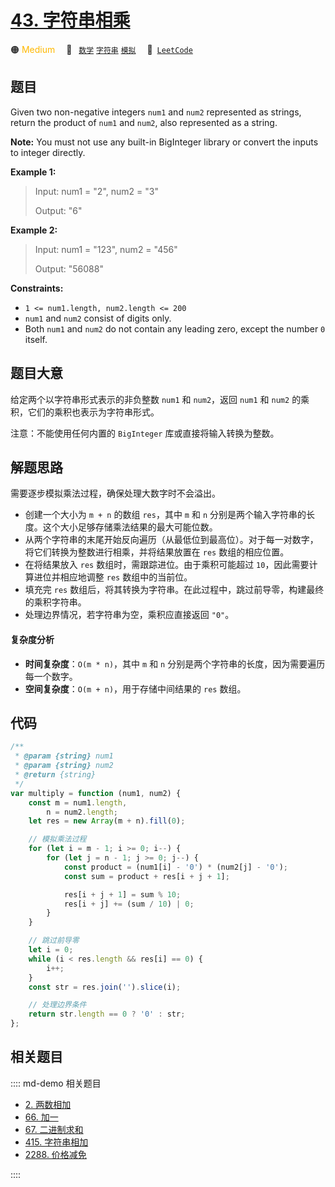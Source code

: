 # [43. 字符串相乘](https://leetcode.com/problems/multiply-strings)

🟠 <font color=#ffb800>Medium</font>&emsp; 🔖&ensp; [`数学`](/leetcode/outline/tag/mathematics.md) [`字符串`](/leetcode/outline/tag/string.md) [`模拟`](/leetcode/outline/tag/simulation.md)&emsp; 🔗&ensp;[`LeetCode`](https://leetcode.com/problems/multiply-strings/)

## 题目

Given two non-negative integers `num1` and `num2` represented as strings,
return the product of `num1` and `num2`, also represented as a string.

**Note:** You must not use any built-in BigInteger library or convert the
inputs to integer directly.

**Example 1:**

> Input: num1 = "2", num2 = "3"
>
> Output: "6"

**Example 2:**

> Input: num1 = "123", num2 = "456"
>
> Output: "56088"

**Constraints:**

- `1 <= num1.length, num2.length <= 200`
- `num1` and `num2` consist of digits only.
- Both `num1` and `num2` do not contain any leading zero, except the number `0` itself.

## 题目大意

给定两个以字符串形式表示的非负整数 `num1` 和 `num2`，返回 `num1` 和 `num2` 的乘积，它们的乘积也表示为字符串形式。

注意：不能使用任何内置的 `BigInteger` 库或直接将输入转换为整数。

## 解题思路

需要逐步模拟乘法过程，确保处理大数字时不会溢出。

- 创建一个大小为 `m + n` 的数组 `res`，其中 `m` 和 `n` 分别是两个输入字符串的长度。这个大小足够存储乘法结果的最大可能位数。
- 从两个字符串的末尾开始反向遍历（从最低位到最高位）。对于每一对数字，将它们转换为整数进行相乘，并将结果放置在 `res` 数组的相应位置。
- 在将结果放入 `res` 数组时，需跟踪进位。由于乘积可能超过 `10`，因此需要计算进位并相应地调整 `res` 数组中的当前位。
- 填充完 `res` 数组后，将其转换为字符串。在此过程中，跳过前导零，构建最终的乘积字符串。
- 处理边界情况，若字符串为空，乘积应直接返回 `"0"`。

#### 复杂度分析

- **时间复杂度**：`O(m * n)`，其中 `m` 和 `n` 分别是两个字符串的长度，因为需要遍历每一个数字。
- **空间复杂度**：`O(m + n)`，用于存储中间结果的 `res` 数组。

## 代码

```javascript
/**
 * @param {string} num1
 * @param {string} num2
 * @return {string}
 */
var multiply = function (num1, num2) {
	const m = num1.length,
		n = num2.length;
	let res = new Array(m + n).fill(0);

	// 模拟乘法过程
	for (let i = m - 1; i >= 0; i--) {
		for (let j = n - 1; j >= 0; j--) {
			const product = (num1[i] - '0') * (num2[j] - '0');
			const sum = product + res[i + j + 1];

			res[i + j + 1] = sum % 10;
			res[i + j] += (sum / 10) | 0;
		}
	}

	// 跳过前导零
	let i = 0;
	while (i < res.length && res[i] == 0) {
		i++;
	}
	const str = res.join('').slice(i);

	// 处理边界条件
	return str.length == 0 ? '0' : str;
};
```

## 相关题目

:::: md-demo 相关题目
- [2. 两数相加](./0002.md)
- [66. 加一](./0066.md)
- [67. 二进制求和](./0067.md)
- [415. 字符串相加](./0415.md)
- [2288. 价格减免](https://leetcode.com/problems/apply-discount-to-prices)

::::
